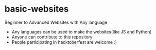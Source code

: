 # basic-websites

Beginner to Advanced Websites with Any language

- Any languages can be used to make the websites(like JS and Python)
- Anyone can contribute to this repository
- People participating in hacktoberfest are welcome :)
